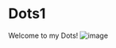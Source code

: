 # Dots1
Welcome to my Dots!
![image](https://github.com/357jj/Dots1/assets/138119863/8639b93d-a125-46c0-a9ca-f60a6817afd9)
